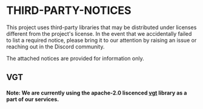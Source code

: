 # THIRD-PARTY-NOTICES

This project uses third-party libraries that may be distributed under licenses different from the project's license. In the event that we accidentally failed to list a required notice, please bring it to our attention by raising an issue or reaching out in the Discord community.

The attached notices are provided for information only.

## VGT

#### Note: We are currently using the apache-2.0 liscenced [vgt](https://github.com/AlibabaResearch/AdvancedLiterateMachinery/tree/main/DocumentUnderstanding/VGT) library as a part of our services.



